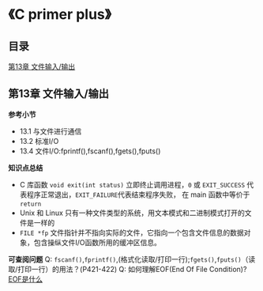 # 《C primer plus》
## 目录

[第13章 文件输入/输出](#第13章-文件输入输出)

## 第13章 文件输入/输出

**参考小节**
- 13.1 与文件进行通信
- 13.2 标准I/O
- 13.4 文件I/O:fprintf(),fscanf(),fgets(),fputs() 

**知识点总结**
- C 库函数 `void exit(int status)` 立即终止调用进程，`0` 或 `EXIT_SUCCESS` 代表程序正常退出，`EXIT_FAILURE`代表结束程序失败， 在 main 函数中等价于 `return`
- Unix 和 Linux 只有一种文件类型的系统，用文本模式和二进制模式打开的文件是一样的
- `FILE *fp` 文件指针并不指向实际的文件，它指向一个包含文件信息的数据对象，包含操纵文件I/O函数所用的缓冲区信息。

**可查阅问题**
Q: `fscanf()`,`fprintf()`,(格式化读取/打印一行);`fgets()`,`fputs()`（读取/打印一行）的用法？(P421-422)
Q: 如何理解EOF(End Of File Condition)?   [EOF是什么](http://ruanyifeng.com/blog/2011/11/eof.html)    

